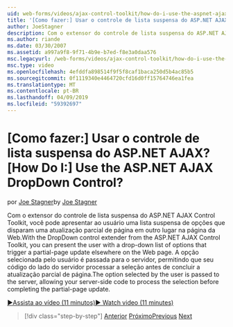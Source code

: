 ```yaml
---
uid: web-forms/videos/ajax-control-toolkit/how-do-i-use-the-aspnet-ajax-dropdown-control
title: '[Como fazer:] Usar o controle de lista suspensa do ASP.NET AJAX? | Microsoft Docs'
author: JoeStagner
description: Com o extensor do controle de lista suspensa do ASP.NET AJAX Control Toolkit, você pode apresentar ao usuário uma lista suspensa de opções que disparam um parcial-pa...
ms.author: riande
ms.date: 03/30/2007
ms.assetid: a997a9f8-9f71-4b9e-b7ed-f8e3a0daa576
msc.legacyurl: /web-forms/videos/ajax-control-toolkit/how-do-i-use-the-aspnet-ajax-dropdown-control
msc.type: video
ms.openlocfilehash: 4efddfa898514f9f5f8caf1baca250d5b4ac85b5
ms.sourcegitcommit: 0f1119340e4464720cfd16d0ff15764746ea1fea
ms.translationtype: MT
ms.contentlocale: pt-BR
ms.lasthandoff: 04/09/2019
ms.locfileid: "59392697"
---
```

# <a name="how-do-i-use-the-aspnet-ajax-dropdown-control"></a><span data-ttu-id="3f7de-104">[Como fazer:] Usar o controle de lista suspensa do ASP.NET AJAX?</span><span class="sxs-lookup"><span data-stu-id="3f7de-104">[How Do I:] Use the ASP.NET AJAX DropDown Control?</span></span>

<span data-ttu-id="3f7de-105">por [Joe Stagner](https://github.com/JoeStagner)</span><span class="sxs-lookup"><span data-stu-id="3f7de-105">by [Joe Stagner](https://github.com/JoeStagner)</span></span>

<span data-ttu-id="3f7de-106">Com o extensor do controle de lista suspensa do ASP.NET AJAX Control Toolkit, você pode apresentar ao usuário uma lista suspensa de opções que disparam uma atualização parcial de página em outro lugar na página da Web.</span><span class="sxs-lookup"><span data-stu-id="3f7de-106">With the DropDown control extender from the ASP.NET AJAX Control Toolkit, you can present the user with a drop-down list of options that trigger a partial-page update elsewhere on the Web page.</span></span> <span data-ttu-id="3f7de-107">A opção selecionada pelo usuário é passada para o servidor, permitindo que seu código do lado do servidor processar a seleção antes de concluir a atualização parcial de página.</span><span class="sxs-lookup"><span data-stu-id="3f7de-107">The option selected by the user is passed to the server, allowing your server-side code to process the selection before completing the partial-page update.</span></span>

[<span data-ttu-id="3f7de-108">&#9654;Assista ao vídeo (11 minutos)</span><span class="sxs-lookup"><span data-stu-id="3f7de-108">&#9654; Watch video (11 minutes)</span></span>](https://channel9.msdn.com/Blogs/ASP-NET-Site-Videos/how-do-i-use-the-aspnet-ajax-dropdown-control)

> [!div class="step-by-step"]
> <span data-ttu-id="3f7de-109">[Anterior](how-do-i-configure-the-aspnet-ajax-calendar-control.md)
> [Próximo](how-do-i-use-the-aspnet-ajax-maskededit-controls.md)</span><span class="sxs-lookup"><span data-stu-id="3f7de-109">[Previous](how-do-i-configure-the-aspnet-ajax-calendar-control.md)
[Next](how-do-i-use-the-aspnet-ajax-maskededit-controls.md)</span></span>
